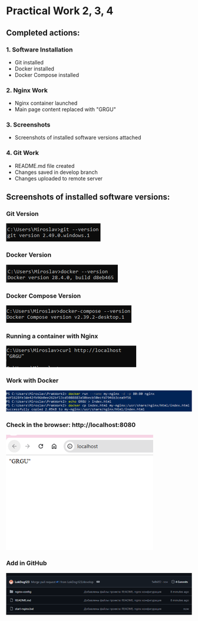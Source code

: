 ﻿# Practical Work 2, 3, 4

## Completed actions:

### 1. Software Installation
- Git installed
- Docker installed  
- Docker Compose installed

### 2. Nginx Work
- Nginx container launched
- Main page content replaced with "GRGU"

### 3. Screenshots
- Screenshots of installed software versions attached

### 4. Git Work
- README.md file created
- Changes saved in develop branch
- Changes uploaded to remote server
## Screenshots of installed software versions:

### Git Version
![Git Version](git-version.png)

### Docker Version
![Docker Version](docker-version.png)

### Docker Compose Version
![Docker Compose Version](docker-compose-version.png)

### Running a container with Nginx
![GRSUloc](grsuloc.png)

### Work with Docker
![DockerWork](docwork.png)

### Check in the browser: http://localhost:8080
![GRGU](grsu.png)

### Add in GitHub
![Save](savegit.png)